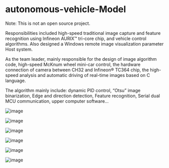 # autonomous-vehicle-Model
Note: This is not an open source project.

Responsibilities included high-speed traditional image capture and feature recognition using Infineon AURIX™ tri-core chip, and vehicle control algorithms. Also designed a Windows remote image visualization parameter Host system.

As the team leader, mainly responsible for the design of image algorithm code, high-speed McKnum wheel mini-car control, the hardware connection of camera between CH32 and Infineon® TC364 chip, the high-speed analysis and automatic driving of real-time images based on C language. 

The algorithm mainly include: dynamic PID control, “Otsu” image binarization, Edge and direction detection, Feature recognition, Serial dual MCU communication, upper computer software…


![image](https://github.com/AndrewYuzm/autonomous-vehicle-Model/assets/118711557/a34d22dd-24dc-4943-9f77-057e5dfe4dc6)

![image](https://github.com/AndrewYuzm/autonomous-vehicle-Model/assets/118711557/7f33eabc-66a5-41c6-b0d6-17cb2b9da185)

![image](https://github.com/AndrewYuzm/autonomous-vehicle-Model/assets/118711557/5001b654-6a9c-42cf-9c0e-ab2be77e4ccf)

![image](https://github.com/AndrewYuzm/autonomous-vehicle-Model/assets/118711557/3c658a05-9199-495c-b9c0-62956a55b70f)

![image](https://github.com/AndrewYuzm/autonomous-vehicle-Model/assets/118711557/86bbd401-1087-4337-9861-cfce248fb1a4)

![image](https://github.com/AndrewYuzm/autonomous-vehicle-Model/assets/118711557/d2e9a369-3cbc-4a8a-9b78-b60ed834cd9b)

